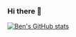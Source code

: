 ### Hi there 👋

[![Ben's GitHub stats](https://github-readme-stats.vercel.app/api?username=bencoughlan7&count_private=true&show_icons=true&theme=tokyonight)](https://github.com/bencoughlan7/github-readme-stats)

<!--[![Top Langs](https://github-readme-stats.vercel.app/api/top-langs/?username=bencoughlan7)](https://github.com/bencoughlan7/github-readme-stats)-->

<!--
**bencoughlan7/bencoughlan7** is a ✨ _special_ ✨ repository because its `README.md` (this file) appears on your GitHub profile.

Here are some ideas to get you started:

- 🔭 I’m currently working on ...
- 🌱 I’m currently learning ...
- 👯 I’m looking to collaborate on ...
- 🤔 I’m looking for help with ...
- 💬 Ask me about ...
- 📫 How to reach me: ...
- 😄 Pronouns: ...
- ⚡ Fun fact: ...
-->
